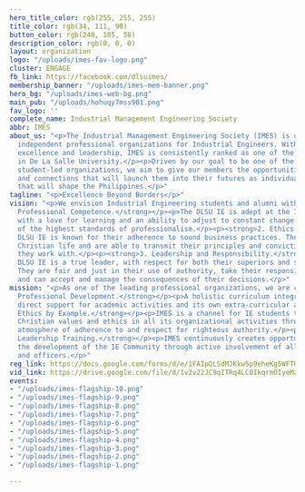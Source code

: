 ```yaml
---
hero_title_color: rgb(255, 255, 255)
title_color: rgb(34, 111, 90)
button_color: rgb(240, 185, 58)
description_color: rgb(0, 0, 0)
layout: organization
logo: "/uploads/imes-fav-logo.png"
cluster: ENGAGE
fb_link: https://facebook.com/dlsuimes/
membership_banner: "/uploads/imes-mem-banner.png"
hero_bg: "/uploads/imes-web-bg.png"
main_pub: "/uploads/hohuqy7mss901.png"
fav_logo: ''
complete_name: Industrial Management Engineering Society
abbr: IMES
about_us: "<p>The Industrial Management Engineering Society (IMES) is one of the leading
  independent professional organizations for Industrial Engineers. With 45 years of
  excellence and leadership, IMES is consistently ranked as one of the top organizations
  in De La Salle University.</p><p>Driven by our goal to be one of the most influential
  student-led organizations, we aim to give our members the opportunities, experiences,
  and connections that will launch them into their futures as individuals and professionals
  that will shape the Philippines.</p>"
tagline: "<p>Excellence Beyond Borders</p>"
vision: "<p>We envision Industrial Engineering students and alumni with:</p><p><strong>1.
  Professional Competence.</strong></p><p>The DLSU IE is adept at the IE discipline,
  with a love for learning and an ability to adjust to constant change. They are exemplars
  of the highest standards of professionalism.</p><p><strong>2. Ethics and Principle.</strong></p><p>The
  DLSU IE is known for their adherence to sound business practices. They live a good
  Christian life and are able to transmit their principles and convictions to everyone
  they work with.</p><p><strong>3. Leadership and Responsibility.</strong></p><p>The
  DLSU IE is a true leader, with respect for both their superiors and subordinates.
  They are fair and just in their use of authority, take their responsibilities seriously,
  and can accept and manage the consequences of their decisions.</p>"
mission: "<p>As one of the leading professional organizations, we are committed to:</p><p><strong>1.
  Professional Development.</strong></p><p>A holistic curriculum integrated by its
  direct support for academic activities and its own extra-curricular activities.</p><p><strong>2.
  Ethics by Example.</strong></p><p>IMES is a channel for IE students to imbibe sound
  Christian values and ethics in all its organizational activities through a healthy
  atmosphere of adherence to and respect for righteous authority.</p><p><strong>3.
  Leadership Training.</strong></p><p>IMES continuously creates opportunities for
  the development of the IE Community through active involvement of all its members
  and officers.</p>"
reg_link: https://docs.google.com/forms/d/e/1FAIpQLSdMJKkw5p9eheKg5WFTH9Vsa3McoK1BIfw1YgaD-v_uXtFkVg/viewform
vid_link: https://drive.google.com/file/d/1v2v22JC9qITRq4LC0IkqrmOIyeMa_vWG/preview
events:
- "/uploads/imes-flagship-10.png"
- "/uploads/imes-flagship-9.png"
- "/uploads/imes-flagship-8.png"
- "/uploads/imes-flagship-7.png"
- "/uploads/imes-flagship-6.png"
- "/uploads/imes-flagship-5.png"
- "/uploads/imes-flagship-4.png"
- "/uploads/imes-flagship-3.png"
- "/uploads/imes-flagship-2.png"
- "/uploads/imes-flagship-1.png"

---
```


